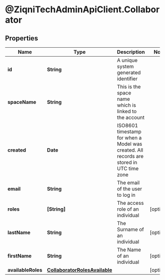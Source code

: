# @ZiqniTechAdminApiClient.Collaborator

## Properties

Name | Type | Description | Notes
------------ | ------------- | ------------- | -------------
**id** | **String** | A unique system generated identifier | 
**spaceName** | **String** | This is the space name which is linked to the account | 
**created** | **Date** | ISO8601 timestamp for when a Model was created. All records are stored in UTC time zone | 
**email** | **String** | The email of the user to log in | 
**roles** | **[String]** | The access role of an individual | [optional] 
**lastName** | **String** | The Surname of an individual | [optional] 
**firstName** | **String** | The Name of an individual | [optional] 
**availableRoles** | [**CollaboratorRolesAvailable**](CollaboratorRolesAvailable.md) |  | [optional] 


